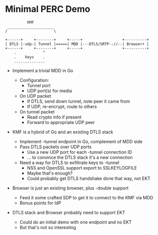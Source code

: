 Minimal PERC Demo
=================

```
          KMF
 _____________________
/                     \

+------+     +--------+     +-----+                  +----------+
| DTLS |-udp-| Tunnel |=====| MDD |---DTLS/SRTP--//--| Browser+ |
+------+     +--------+     +-----+                  +----------+
    .            ^
    .    keys    .
    ..............

```

* Implement a trivial MDD in Go
  * Configuration:
    * Tunnel port
    * UDP port(s) for media
  * On UDP packet
    * If DTLS, send down tunnel, note peer it came from
    * If UDP, re-encrypt, route to others
  * On tunnel packet
    * Read crypto info if present
    * Forward to appropriate UDP peer

* KMF is a hybrid of Go and an existing DTLS stack
  * Implement -tunnel endpoint in Go, complement of MDD side
  * Pass DTLS packets over UDP ports
    * Use a new UDP port for each -tunnel connection ID
    * ... to convince the DTLS stack it's a new connection
  * Need a way for DTLS to exfiltrate keys to -tunnel
    * NSS and OpenSSL support export to SSLKEYLOGFILE
    * Maybe that's enough?
    * Could probably get DTLS handshake done that way, not EKT

* Browser is just an existing browser, plus -double support
  * Feed it some crafted SDP to get it to connect to the KMF via MDD
  * Bonus points for IdP

* DTLS stack and Browser probably need to support EKT
  * Could do an initial demo with one endpoint and no EKT
  * But that's not so interesting

